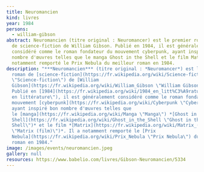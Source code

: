 ```yaml
---
title: Neuromancien
kind: livres
year: 1984
persons:
  - william-gibson
abstract: Neuromancien (titre original : Neuromancer) est le premier roman
  de science-fiction de William Gibson. Publié en 1984, il est généralement
  considéré comme le roman fondateur du mouvement cyberpunk, ayant inspiré bon
  nombre d'œuvres telles que le manga Ghost in the Shell et le film Matrix. Il a
  notamment remporté le Prix Nebula du meilleur roman en 1984.
description: "***Neuromancien*** (titre original : *Neuromancer*) est le premier
  roman de [science-fiction](https://fr.wikipedia.org/wiki/Science-fiction
  \"Science-fiction\") de [William
  Gibson](https://fr.wikipedia.org/wiki/William_Gibson \"William Gibson\").
  Publié en [1984](https://fr.wikipedia.org/wiki/1984_en_litt%C3%A9rature \"1984
  en littérature\"), il est généralement considéré comme le roman fondateur du
  mouvement [cyberpunk](https://fr.wikipedia.org/wiki/Cyberpunk \"Cyberpunk\"),
  ayant inspiré bon nombre d'œuvres telles que
  le [manga](https://fr.wikipedia.org/wiki/Manga \"Manga\") *[Ghost in the
  Shell](https://fr.wikipedia.org/wiki/Ghost_in_the_Shell \"Ghost in the
  Shell\")* et le film *[Matrix](https://fr.wikipedia.org/wiki/Matrix_(film)
  \"Matrix (film)\")*. Il a notamment remporté le [Prix
  Nebula](https://fr.wikipedia.org/wiki/Prix_Nebula \"Prix Nebula\") du meilleur
  roman en 1984."
image: /images/events/neuromancien.jpeg
gallery: null
resources: https://www.babelio.com/livres/Gibson-Neuromancien/5334
---
```

